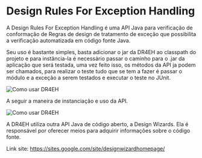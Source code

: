 Design Rules For Exception Handling
===================================

A Design Rules For Exception Handling é uma API Java para verificação de conformação de Regras de design de tratamento de exceção que possibilita a verificação automatizada em código fonte Java.

Seu uso é bastante simples, basta adicionar o jar da DR4EH ao classpath do projeto e para instância-la é necessário passar o
caminho para o .jar da aplicação que será testada, uma vez feito isso, os métodos da API ja podem ser chamados, para realizar o
teste tudo que se tem a fazer é passar o módulo e a exceção a serem testados e executar o teste no JUnit.

<img src="http://i.imgbox.com/hYdKwXsX.png" alt="Como usar DR4EH">

A seguir a maneira de instanciação e uso da API.

<img src="http://i.imgbox.com/iKvHTA1J.png" alt="Como usar DR4EH">

A DR4EH utiliza outra API Java de código aberto, a Design Wizards. Ela é responsável por oferecer meios para adquirir informações sobre o código fonte.

Link site: https://sites.google.com/site/designwizardhomepage/
